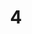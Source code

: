 ---
layout: painting
title: 4
image: /images/paintings/canvas/JRB Web 64-min.jpg
dimensions: 360mm x 1430mm
media: Acrylic on Canvas
group: Canvas
---